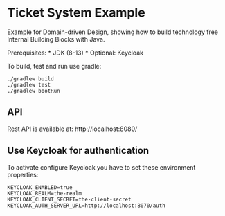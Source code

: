 # Ticket System Example

Example for Domain-driven Design, showing how to build technology free Internal Building Blocks with Java.

Prerequisites:
    * JDK (8-13)
    * Optional: Keycloak
    
To build, test and run use gradle:

    ./gradlew build
    ./gradlew test
    ./gradlew bootRun
    
## API 

Rest API is available at: http://localhost:8080/

## Use Keycloak for authentication

To activate configure Keycloak you have to set these environment properties:

    KEYCLOAK_ENABLED=true
    KEYCLOAK_REALM=the-realm
    KEYCLOAK_CLIENT_SECRET=the-client-secret 
    KEYCLOAK_AUTH_SERVER_URL=http://localhost:8070/auth
    
